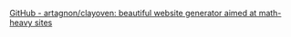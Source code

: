 
[GitHub - artagnon/clayoven: beautiful website generator aimed at math-heavy sites](https://github.com/artagnon/clayoven)
